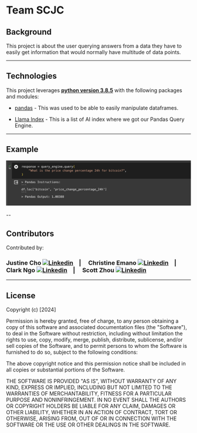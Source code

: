 # **Team SCJC**

## Background


 This project is about the user querying answers from a data they have to easily get information that would normally have multitude of data points.

---

## Technologies

This project leverages **[python version 3.8.5](https://www.python.org/downloads/)** with the following packages and modules:

* [pandas](https://pandas.pydata.org/docs/) - This was used to be able to easily manipulate dataframes.



* [Llama Index](https://www.llamaindex.ai/) -  This is a list of AI index where we got our Pandas Query Engine.

 


---
## Example


 ![Sample](./data/sample.png)

--

## Contributors

Contributed by: 
### Justine Cho [![Linkedin](https://i.stack.imgur.com/gVE0j.png)](https://www.linkedin.com/in/justinecho) &nbsp;&nbsp;&nbsp;| &nbsp;&nbsp;&nbsp; Christine Emano [![Linkedin](https://i.stack.imgur.com/gVE0j.png)](https://www.linkedin.com/in/christineemano/) &nbsp;&nbsp;&nbsp;| &nbsp;&nbsp;&nbsp; Clark Ngo [![Linkedin](https://i.stack.imgur.com/gVE0j.png)](https://www.linkedin.com/in/clarkngo/) &nbsp;&nbsp;&nbsp;| &nbsp;&nbsp;&nbsp; Scott Zhou [![Linkedin](https://i.stack.imgur.com/gVE0j.png)](https://www.linkedin.com/in/siyuanzhou/) 




---

## License



Copyright (c) [2024] 

Permission is hereby granted, free of charge, to any person obtaining a copy
of this software and associated documentation files (the "Software"), to deal
in the Software without restriction, including without limitation the rights
to use, copy, modify, merge, publish, distribute, sublicense, and/or sell
copies of the Software, and to permit persons to whom the Software is
furnished to do so, subject to the following conditions:

The above copyright notice and this permission notice shall be included in all
copies or substantial portions of the Software.

THE SOFTWARE IS PROVIDED "AS IS", WITHOUT WARRANTY OF ANY KIND, EXPRESS OR
IMPLIED, INCLUDING BUT NOT LIMITED TO THE WARRANTIES OF MERCHANTABILITY,
FITNESS FOR A PARTICULAR PURPOSE AND NONINFRINGEMENT. IN NO EVENT SHALL THE
AUTHORS OR COPYRIGHT HOLDERS BE LIABLE FOR ANY CLAIM, DAMAGES OR OTHER
LIABILITY, WHETHER IN AN ACTION OF CONTRACT, TORT OR OTHERWISE, ARISING FROM,
OUT OF OR IN CONNECTION WITH THE SOFTWARE OR THE USE OR OTHER DEALINGS IN THE
SOFTWARE.